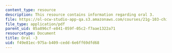 ```yaml
---
content_type: resource
description: This resource contains information regarding oral 3.
file: https://ol-ocw-studio-app-qa.s3.amazonaws.com/courses/21g-103-chinese-iii-regular-fall-2003/f49e81ec975ab409cedd6e6ff69dfd68_MIT21G_103F03_oral_3.pdf
file_type: application/pdf
parent_uid: 05a896cf-e841-059f-05c2-f7aae1322a71
resourcetype: Document
title: Oral -3
uid: f49e81ec-975a-b409-cedd-6e6ff69dfd68
---
```


